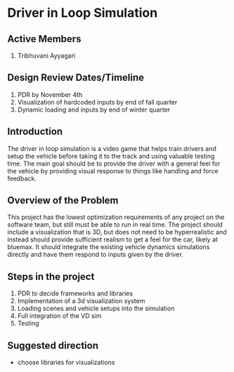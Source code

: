 # Driver in Loop Simulation

## Active Members
1. Tribhuvani Ayyagari

## Design Review Dates/Timeline
1. PDR by November 4th
1. Visualization of hardcoded inputs by end of fall quarter
1. Dynamic loading and inputs by end of winter quarter

## Introduction
The driver in loop simulation is a video game that helps train drivers
and setup the vehicle before taking it to the track and using valuable
testing time. The main goal should be to provide the driver with a
general feel for the vehicle by providing visual response to things
like handling and force feedback. 

## Overview of the Problem
This project has the lowest optimization requirements of any project
on the software team, but still must be able to run in real time. The
project should include a visualization that is 3D, but does not need
to be hyperrealistic and instead should provide sufficient realism to
get a feel for the car, likely at bluemax. It should integrate the
existing vehicle dynamics simulations directly and have them respond
to inputs given by the driver.

## Steps in the project
1. PDR to decide frameworks and libraries
1. Implementation of a 3d visualization system
1. Loading scenes and vehicle setups into the simulation
1. Full integration of the VD sim
1. Testing

## Suggested direction
- choose libraries for visualizations
